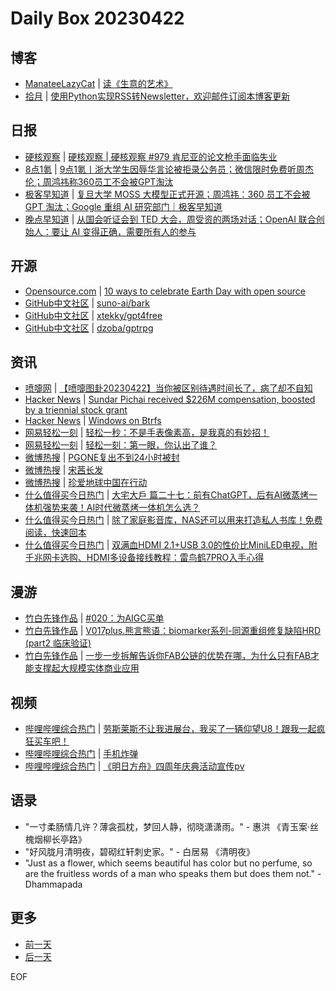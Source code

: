 # Daily Box 20230422

## 博客
- [ManateeLazyCat](https://manateelazycat.github.io/) | [读《生意的艺术》](https://manateelazycat.github.io/reading/2023/04/22/reading-the-art-of-business.html)
- [拾月](https://www.skyue.com/) | [使用Python实现RSS转Newsletter，欢迎邮件订阅本博客更新](https://www.skyue.com/23042217.html)

## 日报
- [硬核观察](https://linux.cn/news/express/) | [硬核观察 | 硬核观察 #979 肯尼亚的论文枪手面临失业](https://linux.cn/article-15745-1.html?utm_source=rss&utm_medium=rss)
- [8点1氪](https://36kr.com/user/5652071) | [9点1氪丨浙大学生因辱华言论被拒录公务员；微信限时免费听周杰伦；周鸿祎称360员工不会被GPT淘汰](https://36kr.com/p/2225239053355908)
- [极客早知道](https://www.geekpark.net/column/74) | [复旦大学 MOSS 大模型正式开源；周鸿祎：360 员工不会被 GPT 淘汰；Google 重组 AI 研究部门｜极客早知道](https://www.geekpark.net/news/318008)
- [晚点早知道](https://www.latepost.com/news/index?proma=3) | [从国会听证会到 TED 大会，周受资的两场对话；​OpenAI 联合创始人：要让 AI 变得正确，需要所有人的参与](https://www.latepost.com/news/dj_detail?id=1615)

## 开源
- [Opensource.com](https://opensource.com/) | [10 ways to celebrate Earth Day with open source](https://opensource.com/article/23/4/celebrate-earth-day-open-source)
- [GitHub中文社区](https://www.githubs.cn/trending) | [suno-ai/bark](https://github.com/suno-ai/bark)
- [GitHub中文社区](https://www.githubs.cn/trending) | [xtekky/gpt4free](https://github.com/xtekky/gpt4free)
- [GitHub中文社区](https://www.githubs.cn/trending) | [dzoba/gptrpg](https://github.com/dzoba/gptrpg)

## 资讯
- [喷嚏网](http://www.dapenti.com/blog/blog.asp?subjectid=70&name=xilei) | [【喷嚏图卦20230422】当你被区别待遇时间长了，病了却不自知](http://www.dapenti.com/blog/more.asp?name=xilei&id=171042)
- [Hacker News](https://news.ycombinator.com/front) | [Sundar Pichai received $226M compensation, boosted by a triennial stock grant](https://news.ycombinator.com/item?id=35664972)
- [Hacker News](https://news.ycombinator.com/front) | [Windows on Btrfs](https://news.ycombinator.com/item?id=35660186)
- [网易轻松一刻](https://m.163.com/touch/exclusive/sub/qsyk) | [轻松一秒：不是手表像素高，是我真的有妙招！](https://3g.163.com/news/article/I2UPTAUQ000181BR.html)
- [网易轻松一刻](https://m.163.com/touch/exclusive/sub/qsyk) | [轻松一刻：第一眼，你认出了谁？](https://3g.163.com/news/article/I2SLQ43Q000181BR.html)
- [微博热搜](https://weibo.com/newlogin?tabtype=search) | [PGONE复出不到24小时被封](https://s.weibo.com/weibo?q=%23PGONE复出不到24小时被封%23)
- [微博热搜](https://weibo.com/newlogin?tabtype=search) | [宋茜长发](https://s.weibo.com/weibo?q=%23宋茜长发%23)
- [微博热搜](https://weibo.com/newlogin?tabtype=search) | [珍爱地球中国在行动](https://s.weibo.com/weibo?q=%23珍爱地球中国在行动%23)
- [什么值得买今日热门](https://post.smzdm.com/hot_1/) | [大宅大戶 篇二十七：前有ChatGPT，后有AI微蒸烤一体机强势来袭！AI时代微蒸烤一体机怎么选？](https://post.smzdm.com/p/avx93l34/)
- [什么值得买今日热门](https://post.smzdm.com/hot_1/) | [除了家庭影音库，NAS还可以用来打造私人书库！免费阅读，快速回本](https://post.smzdm.com/p/arqkvedq/)
- [什么值得买今日热门](https://post.smzdm.com/hot_1/) | [双满血HDMI 2.1+USB 3.0的性价比MiniLED电视，附千兆网卡选购、HDMI多设备接线教程：雷鸟鹤7PRO入手心得](https://post.smzdm.com/p/axzmq3r3/)

## 漫游
- [竹白先锋作品](https://www.zhubai.wiki/) | [#020：为AIGC买单](https://open.zhubai.wiki/a/l/t/z/pl/zjing/2261564567358341120)
- [竹白先锋作品](https://www.zhubai.wiki/) | [V017plus.熊言熊语：biomarker系列-同源重组修复缺陷HRD (part2 临床验证)](https://open.zhubai.wiki/a/l/t/z/pl/kaopubear/2261559087618191360)
- [竹白先锋作品](https://www.zhubai.wiki/) | [一步一步拆解告诉你FAB公链的优势在哪，为什么只有FAB才能支撑起大规模实体商业应用](https://open.zhubai.wiki/a/l/t/z/pl/exchangily/2261532159426785280)

## 视频
- [哔哩哔哩综合热门](https://www.bilibili.com/v/popular/all/) | [劳斯莱斯不让我进展台，我买了一辆仰望U8！跟我一起疯狂买车吧！](https://b23.tv/BV1xV4y1o7WP)
- [哔哩哔哩综合热门](https://www.bilibili.com/v/popular/all/) | [手机炸弹](https://b23.tv/BV1BT411n76q)
- [哔哩哔哩综合热门](https://www.bilibili.com/v/popular/all/) | [《明日方舟》四周年庆典活动宣传pv](https://b23.tv/BV1DM411V72x)

## 语录
- "一寸柔肠情几许？薄衾孤枕，梦回人静，彻晓潇潇雨。" - 惠洪 《青玉案·丝槐烟柳长亭路》
- "好风胧月清明夜，碧砌红轩刺史家。" - 白居易 《清明夜》
- "Just as a flower, which seems beautiful has color but no perfume, so are the fruitless words of a man who speaks them but does them not." - Dhammapada

## 更多
- [前一天](daily-box-20230421.md)
- [后一天](daily-box-20230423.md)

EOF